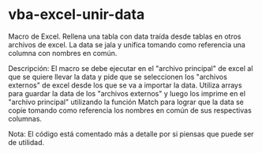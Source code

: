 # vba-excel-unir-data
Macro de Excel. Rellena una tabla con data traída desde tablas en otros archivos de excel. La data se jala y unifica tomando como referencia una columna con nombres en común.

Descripción:
El macro se debe ejecutar en el "archivo principal" de excel al que se quiere llevar la data y pide que se seleccionen los "archivos externos" de excel desde los que se va a importar la data. Utiliza arrays para guardar la data de los "archivos externos" y luego los imprime en el "archivo principal" utilizando la función Match para lograr que la data se copie tomando como referencia los nombres en común de sus respectivas columnas.

Nota: El código está comentado más a detalle por si piensas que puede ser de utilidad.
